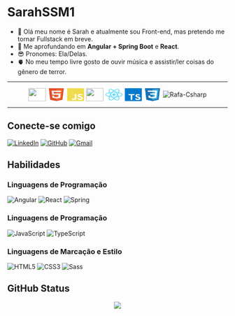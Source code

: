 # SarahSSM1


- 👾 Olá meu nome é Sarah e atualmente sou Front-end, mas pretendo me tornar Fullstack em breve.
- 🍃 Me aprofundando em **Angular + Spring Boot** e **React**.
- 😎 Pronomes: Ela/Delas.
- 🫀 No meu tempo livre gosto de ouvir música e assistir/ler coisas do gênero de terror.


***
<div style="display: inline_block" align="center">
  <img align="center" height="30" width="40" src="https://cdn.jsdelivr.net/gh/devicons/devicon/icons/angularjs/angularjs-original.svg">
  <img align="center" height="30" width="40" src="https://raw.githubusercontent.com/devicons/devicon/master/icons/html5/html5-original.svg">
  <img align="center" height="30" width="40" src="https://raw.githubusercontent.com/devicons/devicon/master/icons/javascript/javascript-plain.svg">
  <img align="center" height="30" width="40" src="https://cdn.jsdelivr.net/gh/devicons/devicon/icons/spring/spring-original.svg">
  <img align="center" height="30" width="40" src="https://raw.githubusercontent.com/devicons/devicon/master/icons/react/react-original.svg">
  <img align="center" height="30" width="40" src="https://raw.githubusercontent.com/devicons/devicon/master/icons/typescript/typescript-plain.svg">
  <img align="center" alt="Rafa-CSS" height="30" width="40" src="https://raw.githubusercontent.com/devicons/devicon/master/icons/css3/css3-original.svg">
  <img align="center" alt="Rafa-Csharp" height="30" width="40" src="https://cdn.jsdelivr.net/gh/devicons/devicon/icons/sass/sass-original.svg" >
</div>

***

## Conecte-se comigo
[![LinkedIn](https://img.shields.io/badge/-LinkedIn-%230077B5?style=for-the-badge&logo=linkedin&logoColor=white)](https://www.linkedin.com/in/sarah-santana-de-morais-1a2aaa277/) 
[![GitHub](https://img.shields.io/badge/-GitHub-000?style=for-the-badge&logo=github&logoColor=white)](https://github.com/SarahSSM1?tab=repositories)
[![Gmail](https://img.shields.io/badge/-Gmail-FF0000?style=for-the-badge&logo=gmail&logoColor=white)](mailto:sarah.santana.morais1@gmail.com?subject=&body=)


## Habilidades
### Linguagens de Programação

![Angular](https://img.shields.io/badge/Angular-000?style=for-the-badge&logo=angular&logoColor=C3002F)
![React](https://img.shields.io/badge/React-000?style=for-the-badge&logo=react&logoColor=C300F)
![Spring](https://img.shields.io/badge/Spring-000?style=for-the-badge&logo=spring&logoColor=C002F)

### Linguagens de Programação

![JavaScript](https://img.shields.io/badge/JavaScript-000?style=for-the-badge&logo=javascript)
![TypeScript](https://img.shields.io/badge/TypeScript-000?style=for-the-badge&logo=typescript)

### Linguagens de Marcação e Estilo

![HTML5](https://img.shields.io/badge/HTML5-000?style=for-the-badge&logo=html5)
![CSS3](https://img.shields.io/badge/CSS3-000?style=for-the-badge&logo=css3&logoColor=264CE4)
![Sass](https://img.shields.io/badge/Sass-000?style=for-the-badge&logo=sass)


## GitHub Status
<div style="display: inline_block" align="center">
 <a href="https://github.com/SarahSSM1"></a>
 <img height="300px" src="https://github-readme-stats.vercel.app/api/top-langs/?username=SarahSSM1&layout=compact&bg_color=000&border_color=30A3DC&title_color=E94D5F&text_color=FFF"></img>
</div>
